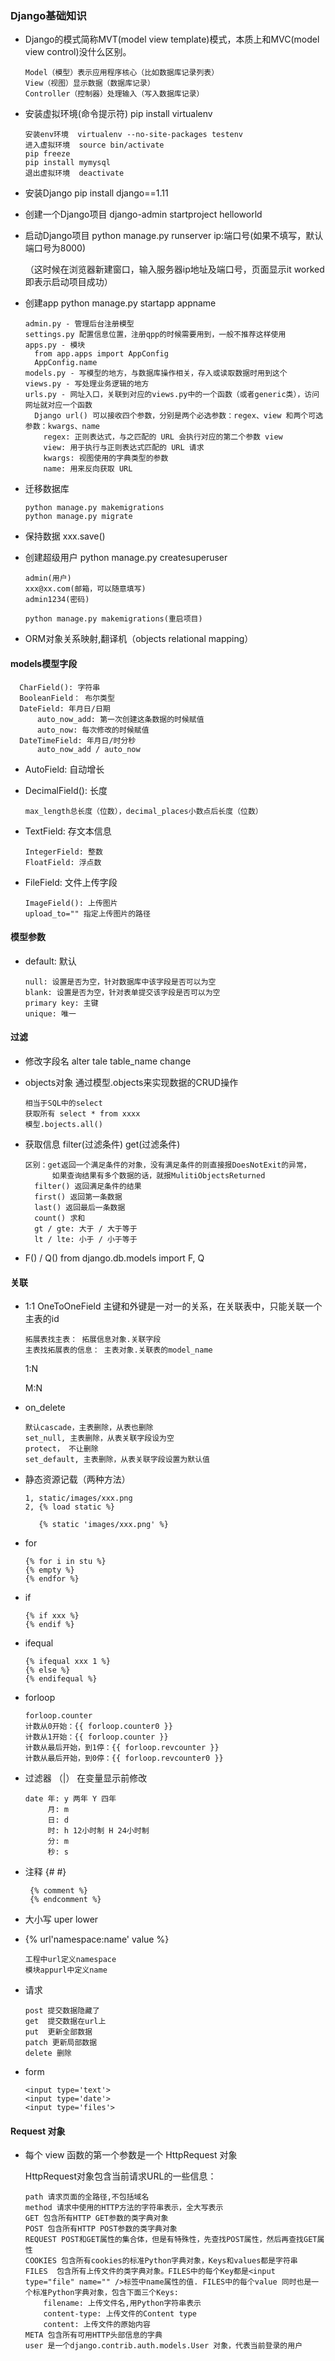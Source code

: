 ### Django基础知识

- Django的模式简称MVT(model view template)模式，本质上和MVC(model view control)没什么区别。
  
      Model（模型）表示应用程序核心（比如数据库记录列表）
      View（视图）显示数据（数据库记录）
      Controller（控制器）处理输入（写入数据库记录）

- 安装虚拟环境(命令提示符)  pip install virtualenv

      安装env环境  virtualenv --no-site-packages testenv
      进入虚拟环境  source bin/activate
      pip freeze
      pip install mymysql
      退出虚拟环境  deactivate

- 安装Django  pip install django==1.11

- 创建一个Django项目 django-admin startproject helloworld

- 启动Django项目 python manage.py runserver ip:端口号(如果不填写，默认端口号为8000)
  
  （这时候在浏览器新建窗口，输入服务器ip地址及端口号，页面显示it worked即表示启动项目成功）
  
- 创建app python manage.py startapp appname
  
      admin.py - 管理后台注册模型
      settings.py 配置信息位置，注册qpp的时候需要用到，一般不推荐这样使用
      apps.py - 模块
        from app.apps import AppConfig
        AppConfig.name
      models.py - 写模型的地方，与数据库操作相关，存入或读取数据时用到这个
      views.py - 写处理业务逻辑的地方
      urls.py - 网址入口，关联到对应的views.py中的一个函数（或者generic类），访问网址就对应一个函数
        Django url() 可以接收四个参数，分别是两个必选参数：regex、view 和两个可选参数：kwargs、name
          regex: 正则表达式，与之匹配的 URL 会执行对应的第二个参数 view
          view: 用于执行与正则表达式匹配的 URL 请求
          kwargs: 视图使用的字典类型的参数
          name: 用来反向获取 URL

- 迁移数据库 

      python manage.py makemigrations
      python manage.py migrate
     
- 保持数据 xxx.save()
     

- 创建超级用户 python manage.py createsuperuser

      admin(用户)
      xxx@xx.com(邮箱，可以随意填写)
      admin1234(密码)

      python manage.py makemigrations(重启项目)
      
- ORM对象关系映射,翻译机（objects relational mapping）

#### models模型字段

      CharField(): 字符串
      BooleanField： 布尔类型
      DateField: 年月日/日期
          auto_now_add: 第一次创建这条数据的时候赋值
          auto_now: 每次修改的时候赋值
      DateTimeField: 年月日/时分秒
          auto_now_add / auto_now
          
- AutoField: 自动增长

- DecimalField(): 长度

      max_length总长度（位数），decimal_places小数点后长度（位数）
      
- TextField: 存文本信息

      IntegerField: 整数
      FloatField: 浮点数
  
- FileField: 文件上传字段

      ImageField(): 上传图片
      upload_to="" 指定上传图片的路径
    
#### 模型参数

- default: 默认

      null: 设置是否为空，针对数据库中该字段是否可以为空
      blank: 设置是否为空，针对表单提交该字段是否可以为空
      primary key: 主键
      unique: 唯一
  
#### 过滤
  
- 修改字段名 alter tale table_name change

- objects对象 通过模型.objects来实现数据的CRUD操作

      相当于SQL中的select
      获取所有 select * from xxxx
      模型.bojects.all()
  
- 获取信息 filter(过滤条件) get(过滤条件)

      区别：get返回一个满足条件的对象，没有满足条件的则直接报DoesNotExit的异常，
            如果查询结果有多个数据的话，就报MulitiObjectsReturned
        filter() 返回满足条件的结果
        first() 返回第一条数据
        last() 返回最后一条数据
        count() 求和
        gt / gte: 大于 / 大于等于
        lt / lte: 小于 / 小于等于
        
- F() / Q() 
  from django.db.models import F, Q
  
#### 关联

- 1:1 OneToOneField  主键和外键是一对一的关系，在关联表中，只能关联一个主表的id

      拓展表找主表： 拓展信息对象.关联字段
      主表找拓展表的信息： 主表对象.关联表的model_name
  
  1:N
  
  M:N
  
- on_delete

      默认cascade，主表删除，从表也删除
      set_null, 主表删除，从表关联字段设为空
      protect， 不让删除
      set_default, 主表删除，从表关联字段设置为默认值
      
- 静态资源记载（两种方法）

      1, static/images/xxx.png
      2, {% load static %}
      
         {% static 'images/xxx.png' %}
         
 - for
 
       {% for i in stu %}
       {% empty %}
       {% endfor %}
       
 - if
      
       {% if xxx %}
       {% endif %}
       
- ifequal

      {% ifequal xxx 1 %}
      {% else %}
      {% endifequal %}
      
- forloop

      forloop.counter
      计数从0开始：{{ forloop.counter0 }} 
      计数从1开始：{{ forloop.counter }}
      计数从最后开始，到1停：{{ forloop.revcounter }} 
      计数从最后开始，到0停：{{ forloop.revcounter0 }} 
      
- 过滤器 （|） 在变量显示前修改

      date 年: y 两年 Y 四年
           月: m
           日: d
           时: h 12小时制 H 24小时制
           分: m
           秒: s
           
- 注释 {# #}
 
       {% comment %}
       {% endcomment %}
       
- 大小写 uper lower

- {% url'namespace:name' value %}

      工程中url定义namespace
      模块appurl中定义name
      
- 请求

      post 提交数据隐藏了
      get  提交数据在url上
      put  更新全部数据
      patch 更新局部数据
      delete 删除
      
- form

      <input type='text'>
      <input type='date'>
      <input type='files'>

#### Request 对象

- 每个 view 函数的第一个参数是一个 HttpRequest 对象

  HttpRequest对象包含当前请求URL的一些信息：
  
      path 请求页面的全路径,不包括域名
      method 请求中使用的HTTP方法的字符串表示，全大写表示
      GET 包含所有HTTP GET参数的类字典对象
      POST 包含所有HTTP POST参数的类字典对象
      REQUEST POST和GET属性的集合体，但是有特殊性，先查找POST属性，然后再查找GET属性
      COOKIES 包含所有cookies的标准Python字典对象，Keys和values都是字符串
      FILES  包含所有上传文件的类字典对象。FILES中的每个Key都是<input type="file" name="" />标签中name属性的值. FILES中的每个value 同时也是一个标准Python字典对象，包含下面三个Keys:
          filename: 上传文件名,用Python字符串表示
          content-type: 上传文件的Content type
          content: 上传文件的原始内容
      META 包含所有可用HTTP头部信息的字典
      user 是一个django.contrib.auth.models.User 对象，代表当前登录的用户
